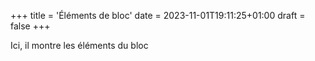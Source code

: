 +++
title = 'Éléments de bloc'
date = 2023-11-01T19:11:25+01:00
draft = false
+++


Ici, il montre les éléments du bloc
